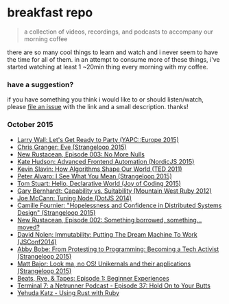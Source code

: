 # breakfast repo
> a collection of videos, recordings, and podcasts to accompany our morning coffee

there are so many cool things to learn and watch and i never seem to have the time for all of them. in an attempt to consume more of these things, i've started watching at least 1 ~20min thing every morning with my coffee.

### have a suggestion?

if you have something you think i would like to or should listen/watch, please [file an issue](https://github.com/ashleygwilliams/breakfast-repo/issues/new) with the link and a small description. thanks!

### October 2015

- [Larry Wall: Let's Get Ready to Party (YAPC::Europe 2015)](https://www.youtube.com/watch?v=RvCkvXvqi3U&feature=youtu.be)
- [Chris Granger: Eve (Strangeloop 2015)](https://www.youtube.com/watch?v=5V1ynVyud4M)
- [New Rustacean, Episode 003: No More Nulls](http://www.newrustacean.com/show_notes/e003/)
- [Kate Hudson: Advanced Frontend Automation (NordicJS 2015)](https://www.youtube.com/watch?v=0RYETb9YVrk)
- [Kevin Slavin: How Algorithms Shape Our World (TED 2011)](https://www.ted.com/talks/kevin_slavin_how_algorithms_shape_our_world)
- [Peter Alvaro: I See What You Mean (Strangeloop 2015)](https://www.youtube.com/watch?v=R2Aa4PivG0g)
- [Tom Stuart: Hello, Declarative World (Joy of Coding 2015)](http://www.infoq.com/presentations/declarative-programming)
- [Gary Bernhardt: Capability vs. Suitability (Mountain West Ruby 2012)](https://www.youtube.com/watch?v=NftT6HWFgq0)
- [Joe McCann: Tuning Node (DotJS 2014)](http://www.thedotpost.com/2014/11/joe-mccann-tuning-node)
- [Camille Fournier: "Hopelessness and Confidence in Distributed Systems Design" (Strangeloop 2015)](https://www.youtube.com/watch?v=TlU1opuCXB0)
- [New Rustacean, Episode 002: Something borrowed, something... moved?](http://www.newrustacean.com/show_notes/e002/)
- [David Nolen: Immutability: Putting The Dream Machine To Work (JSConf2014)](https://www.youtube.com/watch?v=SiFwRtCnxv4)
- [Abby Bobe: From Protesting to Programming: Becoming a Tech Activist (Strangeloop 2015)](https://www.youtube.com/watch?v=gy82S8tjJX8)
- [Matt Bajor: Look ma, no OS! Unikernals and their applications (Strangeloop 2015)](https://www.youtube.com/watch?v=W9F4pn9Lngc)
- [Beats, Rye, & Tapes: Episode 1: Beginner Experiences](http://beatsryetypes.com/episodes/2015/02/01/episode-1-first-experiences.html)
- [Terminal 7: a Netrunner Podcast - Episode 37: Hold On to Your Butts](https://www.idlethumbs.net/terminal7/episodes/hold-on-to-your-butts)
- [Yehuda Katz - Using Rust with Ruby](https://engineering.intercom.io/yehuda-on-rust-with-ruby/)
